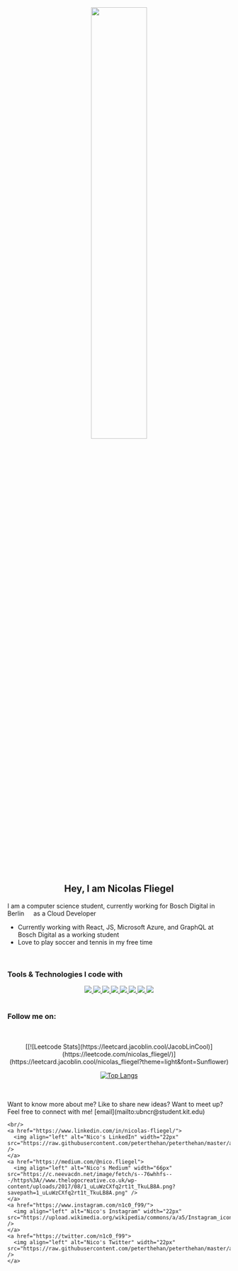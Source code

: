 <div align="center">
    <img src="https://www.wallpaperup.com/uploads/wallpapers/2015/07/26/763385/9a82dcaefabcd4470d587987f7b97e24.jpg" width="50%" height="50%" />
    <h2>
      Hey, I am Nicolas Fliegel 
    </h2>
</div>
          
I am a computer science student, currently working for Bosch Digital in Berlin <img src="https://icons8.de/icon/hTMPE6ntTofO/germany" width="13" /> as a Cloud Developer
- Currently working with React, JS, Microsoft Azure, and GraphQL at Bosch Digital as a working student
- Love to play soccer and tennis in my free time

<br />

<h3>Tools & Technologies I code with</h4>
<div align="center">
  <a href="https://reactjs.org">
    <img src="https://img.shields.io/badge/React-61DAFB?style=for-the-badge&labelColor=20232A&logoColor=61DAFB&logo=react"> 
  </a>
  <a href="https://sass-lang.com">
    <img src="https://img.shields.io/badge/Sass-CC6699?style=for-the-badge&labelColor=be3f80&logoColor=ffffff&logo=sass"> 
  </a>
  <a href="https://www.python.org"> 
    <img src="https://img.shields.io/badge/Python-3776AB?style=for-the-badge&labelColor=FFD43B&logoColor=3776AB&logo=python"
  </a> 
  <a href="https://en.wikipedia.org/wiki/JavaScript">
    <img src="https://img.shields.io/badge/JavaScript-F7DF1E?style=for-the-badge&labelColor=ffffff&logoColor=F7DF1E&logo=javascript">
  </a>
  <a href="https://angular.io">
    <img src="https://img.shields.io/badge/Angular-DD0031?style=for-the-badge&labelColor=ffffff&logoColor=DD0031&logo=angular">
  </a>
  <a href="https://nextjs.org">
    <img src="https://img.shields.io/badge/Next.js-ffffff?style=for-the-badge&labelColor=ffffff&logoColor=000000&logo=next-dot-js"
 </a>
  <a href="https://www.docker.com">
    <img src="https://img.shields.io/badge/Docker-2496ED?style=for-the-badge&labelColor=369cee&logoColor=ffffff&logo=docker">
  </a> 
  <a href="https://auth0.com/">
    <img src="https://img.shields.io/badge/Auth0-EB5424?style=for-the-badge&labelColor=000000&logoColor=EB5424&logo=auth0">
  </a>
</div>
<br/>

<h3>Follow me on:</h3> 
<br/>
    
 <br/>
<div align="center">
  [[![Leetcode Stats](https://leetcard.jacoblin.cool/JacobLinCool)](https://leetcode.com/nicolas_fliegel/)](https://leetcard.jacoblin.cool/nicolas_fliegel?theme=light&font=Sunflower)
  
  [![Top Langs](https://github-readme-stats.vercel.app/api/top-langs/?username=Nico4899)](https://github.com/anuraghazra/github-readme-stats)
  
  <br/>                                                                                                                                             
</div>
 <br/>
  Want to know more about me? Like to share new ideas? Want to meet up? Feel free to connect with me! [email](mailto:ubncr@student.kit.edu)
    
    <br/>
    <a href="https://www.linkedin.com/in/nicolas-fliegel/">
      <img align="left" alt="Nico's LinkedIn" width="22px" src="https://raw.githubusercontent.com/peterthehan/peterthehan/master/assets/linkedin.svg" />
    </a>
    <a href="https://medium.com/@nico.fliegel">
      <img align="left" alt="Nico's Medium" width="66px" src="https://c.neevacdn.net/image/fetch/s--76whhfs---/https%3A//www.thelogocreative.co.uk/wp-content/uploads/2017/08/1_uLuWzCXfq2rt1t_TkuLB8A.png?savepath=1_uLuWzCXfq2rt1t_TkuLB8A.png" />
    </a>
    <a href="https://www.instagram.com/n1c0_f99/">
      <img align="left" alt="Nico's Instagram" width="22px" src="https://upload.wikimedia.org/wikipedia/commons/a/a5/Instagram_icon.png" />
    </a>
    <a href="https://twitter.com/n1c0_f99">
      <img align="left" alt="Nico's Twitter" width="22px" src="https://raw.githubusercontent.com/peterthehan/peterthehan/master/assets/twitter.svg" />
    </a>  

